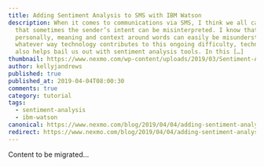 ```yaml
---
title: Adding Sentiment Analysis to SMS with IBM Watson
description: When it comes to communications via SMS, I think we all can agree
  that sometimes the sender’s intent can be misinterpreted. I know that,
  personally, meaning and context around words can easily be misunderstood. In
  whatever way technology contributes to this ongoing difficulty, technology
  also helps bail us out with sentiment analysis tools. In this […]
thumbnail: https://www.nexmo.com/wp-content/uploads/2019/03/Sentiment-Analysis-with-Watson.jpg
author: kellyjandrews
published: true
published_at: 2019-04-04T08:00:30
comments: true
category: tutorial
tags:
  - sentiment-analysis
  - ibm-watson
canonical: https://www.nexmo.com/blog/2019/04/04/adding-sentiment-analysis-to-sms-ibm-watson-dr
redirect: https://www.nexmo.com/blog/2019/04/04/adding-sentiment-analysis-to-sms-ibm-watson-dr
---
```

Content to be migrated...